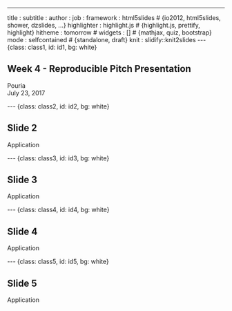 ---
title       : 
subtitle    : 
author      : 
job         : 
framework   : html5slides   # {io2012, html5slides, shower, dzslides, ...}
highlighter : highlight.js  # {highlight.js, prettify, highlight}
hitheme     : tomorrow      # 
widgets     : []            # {mathjax, quiz, bootstrap}
mode        : selfcontained # {standalone, draft}
knit        : slidify::knit2slides
--- {class: class1, id: id1, bg: white}

## Week 4 - Reproducible Pitch Presentation 
  
Pouria  
July 23, 2017

--- {class: class2, id: id2, bg: white}

## Slide 2  
Application

--- {class: class3, id: id3, bg: white}

## Slide 3  
Application

--- {class: class4, id: id4, bg: white}

## Slide 4  
Application

--- {class: class5, id: id5, bg: white}

## Slide 5  
Application


